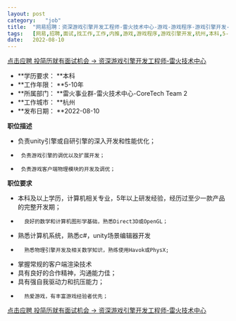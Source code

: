 ```yaml
---
layout:	post
category:	"job"
title:	"网易招聘：资深游戏引擎开发工程师-雷火技术中心-游戏-游戏程序-游戏引擎开发-杭州本科5-10年"
tags:	[网易,招聘,面试,找工作,工作,内推,游戏,游戏程序,游戏引擎开发,杭州,本科,5-10年]
date:	2022-08-10
---
```


[点击应聘 投简历就有面试机会 -> 资深游戏引擎开发工程师-雷火技术中心](http://mobile.bole.netease.com/bole/boleDetail?id=10983&employeeId=346f03c3cda5f04c&key=all)



- **学历要求： **本科
- **工作年限： **5-10年
- **所属部门： **雷火事业群-雷火技术中心-CoreTech Team 2
- **工作城市： **杭州
- **发布日期： **2022-08-10



**职位描述**
-	负责unity引擎或自研引擎的深入开发和性能优化；
-      负责游戏引擎的调优以及扩展开发； 
-      负责游戏客户端物理模块的开发及调优；



**职位要求**
-	 本科及以上学历，计算机相关专业，5年以上研发经验，经历过至少一款产品的完整开发期； 
-       良好的数学和计算机图形学基础，熟悉Direct3D或OpenGL； 
-	熟悉计算机系统，熟悉c#，unity场景编辑器开发
-       熟悉物理引擎开发及相关数学知识，熟练使用Havok或PhysX; 
-	掌握常规的客户端渲染技术
-	具有良好的合作精神，沟通能力佳；
-	具有强自我驱动力和抗压能力；
-       热爱游戏，有丰富游戏经验者优先；



[点击应聘 投简历就有面试机会 -> 资深游戏引擎开发工程师-雷火技术中心](http://mobile.bole.netease.com/bole/boleDetail?id=10983&employeeId=346f03c3cda5f04c&key=all)